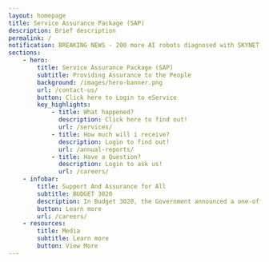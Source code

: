 ```yaml
---
layout: homepage
title: Service Assurance Package (SAP)
description: Brief description
permalink: /
notification: BREAKING NEWS - 200 more AI robots diagnosed with SKYNET-3020 as new cases in Singapore edged up to 52,000
sections:
    - hero:
        title: Service Assurance Package (SAP)
        subtitle: Providing Assurance to the People
        background: /images/hero-banner.png
        url: /contact-us/
        button: Click here to Login to eService
        key_highlights:
            - title: What happened?
              description: Click here to find out!
              url: /services/
            - title: How much will i receive?
              description: Login to find out!
              url: /annual-reports/
            - title: Have a Question?
              description: Login to ask us!
              url: /careers/
    - infobar:
        title: Support And Assurance for All
        subtitle: BUDGET 3020
        description: In Budget 3020, the Government announced a one-off Service Assurance Package (SAP) payment for all eligible citizens. This measures are part of the nation’s effort to help all Singaporeans with their household expenses during this period of uncertainty. All adult Singaporeans will benefit, with more help given to the less well-off.
        button: Learn more
        url: /careers/
    - resources:
        title: Media
        subtitle: Learn more
        button: View More
---
```

